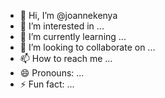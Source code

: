 - 👋 Hi, I’m @joannekenya
- 👀 I’m interested in ...
- 🌱 I’m currently learning ...
- 💞️ I’m looking to collaborate on ...
- 📫 How to reach me ...
- 😄 Pronouns: ...
- ⚡ Fun fact: ...

<!---
joannekenya/joannekenya is a ✨ special ✨ repository because its `README.md` (this file) appears on your GitHub profile.
You can click the Preview link to take a look at your changes.
--->
